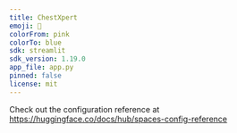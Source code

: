 ```yaml
---
title: ChestXpert
emoji: 🐨
colorFrom: pink
colorTo: blue
sdk: streamlit
sdk_version: 1.19.0
app_file: app.py
pinned: false
license: mit
---
```


Check out the configuration reference at https://huggingface.co/docs/hub/spaces-config-reference